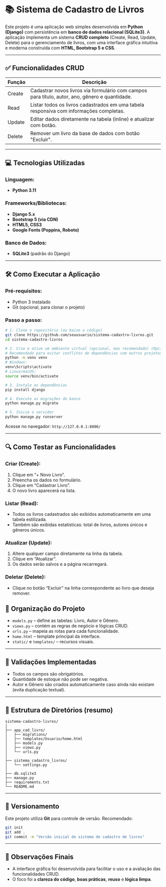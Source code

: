 
# 📚 Sistema de Cadastro de Livros

Este projeto é uma aplicação web simples desenvolvida em **Python (Django)** com persistência em **banco de dados relacional (SQLite3)**. A aplicação implementa um sistema **CRUD completo** (Create, Read, Update, Delete) para o gerenciamento de livros, com uma interface gráfica intuitiva e moderna construída com **HTML, Bootstrap 5 e CSS**.

---

## ✅ Funcionalidades CRUD

| Função  | Descrição                                                                 |
|---------|---------------------------------------------------------------------------|
| Create  | Cadastrar novos livros via formulário com campos para título, autor, ano, gênero e quantidade. |
| Read    | Listar todos os livros cadastrados em uma tabela responsiva com informações completas. |
| Update  | Editar dados diretamente na tabela (inline) e atualizar com botão.        |
| Delete  | Remover um livro da base de dados com botão "Excluir".                    |

---

## 💻 Tecnologias Utilizadas

### Linguagem:
- **Python 3.11**

### Frameworks/Bibliotecas:
- **Django 5.x**
- **Bootstrap 5 (via CDN)**
- **HTML5, CSS3**
- **Google Fonts (Poppins, Roboto)**

### Banco de Dados:
- **SQLite3** (padrão do Django)

---

## 🛠️ Como Executar a Aplicação

### Pré-requisitos:
- Python 3 instalado
- Git (opcional, para clonar o projeto)

### Passo a passo:

```bash
# 1. Clone o repositório (ou baixe o código)
git clone https://github.com/seuusuario/sistema-cadastro-livros.git
cd sistema-cadastro-livros

# 2. Crie e ative um ambiente virtual (opcional, mas recomendado) (Opcional) 
# Recomendado para evitar conflitos de dependências com outros projetos
python -m venv venv
# Windows:
venv\Scripts\activate
# Linux/macOS:
source venv/bin/activate

# 3. Instale as dependências
pip install django

# 4. Execute as migrações do banco
python manage.py migrate

# 5. Inicie o servidor
python manage.py runserver
```

Acesse no navegador: `http://127.0.0.1:8000/`

---

## 🔍 Como Testar as Funcionalidades

### Criar (Create):
1. Clique em “+ Novo Livro”.
2. Preencha os dados no formulário.
3. Clique em “Cadastrar Livro”.
4. O novo livro aparecerá na lista.

### Listar (Read):
- Todos os livros cadastrados são exibidos automaticamente em uma tabela estilizada.
- Também são exibidas estatísticas: total de livros, autores únicos e gêneros únicos.

### Atualizar (Update):
1. Altere qualquer campo diretamente na linha da tabela.
2. Clique em “Atualizar”.
3. Os dados serão salvos e a página recarregará.

### Deletar (Delete):
- Clique no botão “Excluir” na linha correspondente ao livro que deseja remover.


## 🧠 Organização do Projeto

- `models.py` – define as tabelas: Livro, Autor e Gênero.
- `views.py` – contém as regras de negócio e lógicas CRUD.
- `urls.py` – mapeia as rotas para cada funcionalidade.
- `home.html` – template principal da interface.
- `static/` e `templates/` – recursos visuais.

---

## 🧪 Validações Implementadas

- Todos os campos são obrigatórios.
- Quantidade de estoque não pode ser negativa.
- Autor e Gênero são criados automaticamente caso ainda não existam (evita duplicação textual).

---

## 📁 Estrutura de Diretórios (resumo)

```
sistema-cadastro-livros/
│
├── app_cad_livro/
│   ├── migrations/
│   ├── templates/Usuario/home.html
│   ├── models.py
│   ├── views.py
│   └── urls.py
│
├── sistema_cadastro_livros/
│   └── settings.py
│
├── db.sqlite3
├── manage.py
├── requirements.txt
└── README.md
```

---

## 🔁 Versionamento

Este projeto utiliza **Git** para controle de versão. Recomendado:
```bash
git init
git add .
git commit -m "Versão inicial do sistema de cadastro de livros"
```

---

## 📌 Observações Finais

- A interface gráfica foi desenvolvida para facilitar o uso e a avaliação das funcionalidades CRUD.
- O foco foi a **clareza do código**, **boas práticas**, **reuso** e **lógica limpa**.
